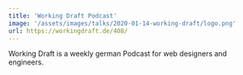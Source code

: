 ```yaml
---
title: 'Working Draft Podcast'
image: '/assets/images/talks/2020-01-14-working-draft/logo.png'
url: https://workingdraft.de/408/
---
```


Working Draft is a weekly german Podcast for web designers and engineers.
